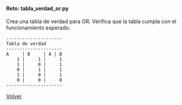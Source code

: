 #### Reto: tabla_verdad_or.py

Crea una tabla de verdad para OR. Verifica que la tabla cumpla con el funcionamiento esperado.

```
---------------------
Tabla de verdad
---------------------
A     | B     | A | B
    1 |     1 |     1
    1 |     0 |     1
    0 |     1 |     1
    1 |     0 |     1
    0 |     0 |     0
---------------------
```
[Volver](../readme.md)
